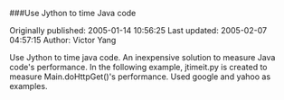 ###Use Jython to time Java code

Originally published: 2005-01-14 10:56:25
Last updated: 2005-02-07 04:57:15
Author: Victor Yang

Use Jython to time java code. An inexpensive solution to measure Java code's performance. In the following example, jtimeit.py is created to measure Main.doHttpGet()'s performance. Used google and yahoo as examples.